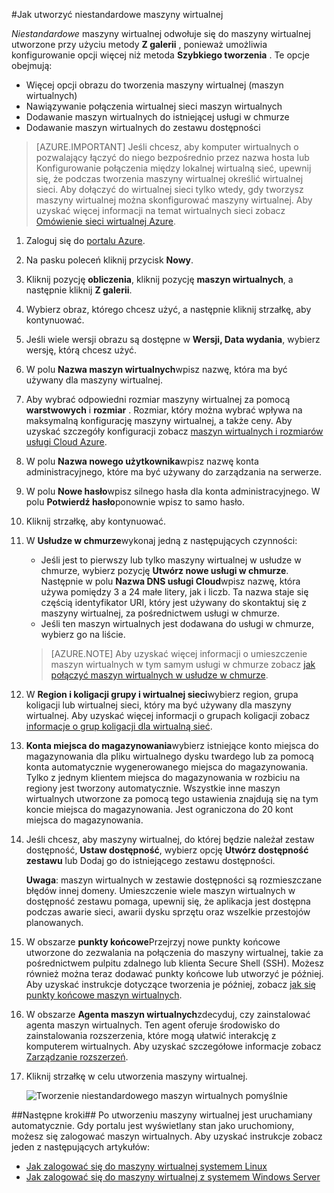 #<a name="how-to-create-a-custom-virtual-machine"></a>Jak utworzyć niestandardowe maszyny wirtualnej

*Niestandardowe* maszyny wirtualnej odwołuje się do maszyny wirtualnej utworzone przy użyciu metody **Z galerii** , ponieważ umożliwia konfigurowanie opcji więcej niż metoda **Szybkiego tworzenia** . Te opcje obejmują:

- Więcej opcji obrazu do tworzenia maszyny wirtualnej (maszyn wirtualnych)
- Nawiązywanie połączenia wirtualnej sieci maszyn wirtualnych
- Dodawanie maszyn wirtualnych do istniejącej usługi w chmurze
- Dodawanie maszyn wirtualnych do zestawu dostępności

> [AZURE.IMPORTANT] Jeśli chcesz, aby komputer wirtualnych o pozwalający łączyć do niego bezpośrednio przez nazwa hosta lub Konfigurowanie połączenia między lokalnej wirtualną sieć, upewnij się, że podczas tworzenia maszyny wirtualnej określić wirtualnej sieci. Aby dołączyć do wirtualnej sieci tylko wtedy, gdy tworzysz maszyny wirtualnej można skonfigurować maszyny wirtualnej. Aby uzyskać więcej informacji na temat wirtualnych sieci zobacz [Omówienie sieci wirtualnej Azure](http://go.microsoft.com/fwlink/p/?LinkID=294063).

1. Zaloguj się do [portalu Azure](http://manage.windowsazure.com).

2. Na pasku poleceń kliknij przycisk **Nowy**.

3. Kliknij pozycję **obliczenia**, kliknij pozycję **maszyn wirtualnych**, a następnie kliknij **Z galerii**.

4. Wybierz obraz, którego chcesz użyć, a następnie kliknij strzałkę, aby kontynuować.

5. Jeśli wiele wersji obrazu są dostępne w **Wersji, Data wydania**, wybierz wersję, którą chcesz użyć.

6. W polu **Nazwa maszyn wirtualnych**wpisz nazwę, która ma być używany dla maszyny wirtualnej.

7. Aby wybrać odpowiedni rozmiar maszyny wirtualnej za pomocą **warstwowych** i **rozmiar** . Rozmiar, który można wybrać wpływa na maksymalną konfigurację maszyny wirtualnej, a także ceny. Aby uzyskać szczegóły konfiguracji zobacz [maszyn wirtualnych i rozmiarów usługi Cloud Azure](http://go.microsoft.com/fwlink/p/?LinkID=389844).

8. W polu **Nazwa nowego użytkownika**wpisz nazwę konta administracyjnego, które ma być używany do zarządzania na serwerze.

9. W polu **Nowe hasło**wpisz silnego hasła dla konta administracyjnego. W polu **Potwierdź hasło**ponownie wpisz to samo hasło.

10. Kliknij strzałkę, aby kontynuować.

11. W **Usłudze w chmurze**wykonaj jedną z następujących czynności:

    - Jeśli jest to pierwszy lub tylko maszyny wirtualnej w usłudze w chmurze, wybierz pozycję **Utwórz nowe usługi w chmurze**. Następnie w polu **Nazwa DNS usługi Cloud**wpisz nazwę, która używa pomiędzy 3 a 24 małe litery, jak i liczb. Ta nazwa staje się częścią identyfikator URI, który jest używany do skontaktuj się z maszyny wirtualnej, za pośrednictwem usługi w chmurze.
    - Jeśli ten maszyn wirtualnych jest dodawana do usługi w chmurze, wybierz go na liście.

    > [AZURE.NOTE] Aby uzyskać więcej informacji o umieszczenie maszyn wirtualnych w tym samym usługi w chmurze zobacz [jak połączyć maszyn wirtualnych w usłudze w chmurze](https://azure.microsoft.com/manage/windows/how-to-guides/connect-to-a-cloud-service/).

12. W **Region i koligacji grupy i wirtualnej sieci**wybierz region, grupa koligacji lub wirtualnej sieci, który ma być używany dla maszyny wirtualnej. Aby uzyskać więcej informacji o grupach koligacji zobacz [informacje o grup koligacji dla wirtualną sieć](../virtual-network/virtual-networks-migrate-to-regional-vnet.md).

13. **Konta miejsca do magazynowania**wybierz istniejące konto miejsca do magazynowania dla pliku wirtualnego dysku twardego lub za pomocą konta automatycznie wygenerowanego miejsca do magazynowania. Tylko z jednym klientem miejsca do magazynowania w rozbiciu na regiony jest tworzony automatycznie. Wszystkie inne maszyn wirtualnych utworzone za pomocą tego ustawienia znajdują się na tym koncie miejsca do magazynowania. Jest ograniczona do 20 kont miejsca do magazynowania.

14. Jeśli chcesz, aby maszyny wirtualnej, do której będzie należał zestaw dostępność, **Ustaw dostępność**, wybierz opcję **Utwórz dostępność zestawu** lub Dodaj go do istniejącego zestawu dostępności.

    **Uwaga**: maszyn wirtualnych w zestawie dostępności są rozmieszczane błędów innej domeny. Umieszczenie wiele maszyn wirtualnych w dostępność zestawu pomaga, upewnij się, że aplikacja jest dostępna podczas awarie sieci, awarii dysku sprzętu oraz wszelkie przestojów planowanych.

15.  W obszarze **punkty końcowe**Przejrzyj nowe punkty końcowe utworzone do zezwalania na połączenia do maszyny wirtualnej, takie za pośrednictwem pulpitu zdalnego lub klienta Secure Shell (SSH). Możesz również można teraz dodawać punkty końcowe lub utworzyć je później. Aby uzyskać instrukcje dotyczące tworzenia je później, zobacz [jak się punkty końcowe maszyn wirtualnych](../articles/virtual-machines/virtual-machines-windows-classic-setup-endpoints.md).

16.  W obszarze **Agenta maszyn wirtualnych**zdecyduj, czy zainstalować agenta maszyn wirtualnych. Ten agent oferuje środowisko do zainstalowania rozszerzenia, które mogą ułatwić interakcję z komputerem wirtualnych. Aby uzyskać szczegółowe informacje zobacz [Zarządzanie rozszerzeń](http://go.microsoft.com/FWLink/p/?LinkID=390493).

17. Kliknij strzałkę w celu utworzenia maszyny wirtualnej.

    ![Tworzenie niestandardowego maszyn wirtualnych pomyślnie](./media/howto-custom-create-vm/VMSuccessWindows.png)

##<a name="next-steps"></a>Następne kroki##
Po utworzeniu maszyny wirtualnej jest uruchamiany automatycznie. Gdy portalu jest wyświetlany stan jako uruchomiony, możesz się zalogować maszyn wirtualnych. Aby uzyskać instrukcje zobacz jeden z następujących artykułów:

- [Jak zalogować się do maszyny wirtualnej systemem Linux](../articles/virtual-machines/virtual-machines-linux-mac-create-ssh-keys.md)
- [Jak zalogować się do maszyny wirtualnej z systemem Windows Server](../articles/virtual-machines/virtual-machines-windows-classic-connect-logon.md)

